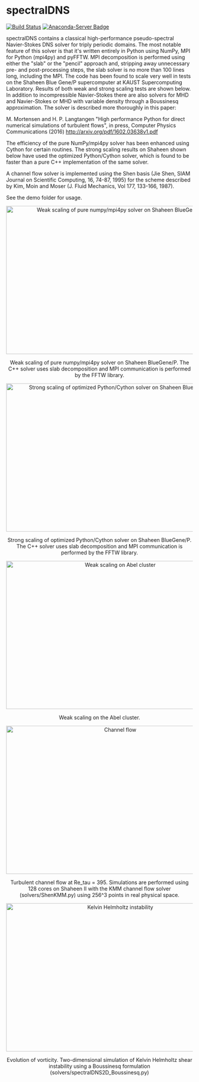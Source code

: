 spectralDNS
=======

[![Build Status](https://travis-ci.org/spectralDNS/spectralDNS.svg?branch=master)](https://travis-ci.org/spectralDNS/spectralDNS)
[![Anaconda-Server Badge](https://anaconda.org/spectraldns/spectraldns/badges/build.svg)](https://anaconda.org/spectraldns/spectraldns/builds)

spectralDNS contains a classical high-performance pseudo-spectral Navier-Stokes DNS solver for triply periodic domains. The most notable feature of this solver is that it's written entirely in Python using NumPy, MPI for Python (mpi4py) and pyFFTW. MPI decomposition is performed using either the "slab" or the "pencil" approach and, stripping away unnecessary pre- and post-processing steps, the slab solver is no more than 100 lines long, including the MPI. The code has been found to scale very well in tests on the Shaheen Blue Gene/P supercomputer at KAUST Supercomputing Laboratory. Results of both weak and strong scaling tests are shown below. In addition to incompressible Navier-Stokes there are also solvers for MHD and Navier-Stokes or MHD with variable density through a Boussinesq approximation. The solver is described more thoroughly in this paper:

M. Mortensen and H. P. Langtangen "High performance Python for direct numerical simulations of turbulent flows", in press, Computer Physics Communications (2016) http://arxiv.org/pdf/1602.03638v1.pdf

The efficiency of the pure NumPy/mpi4py solver has been enhanced using Cython for certain routines. The strong scaling results on Shaheen shown below have used the optimized Python/Cython solver, which is found to be faster than a pure C++ implementation of the same solver.

A channel flow solver is implemented using the Shen basis (Jie Shen, SIAM Journal on Scientific Computing, 16, 74-87, 1995) for the scheme described by Kim, Moin and Moser (J. Fluid Mechanics, Vol 177, 133-166, 1987).

See the demo folder for usage.

<p align="center">
    <img src="https://www.dropbox.com/s/pi4f25c0pyluxz0/weak_scaling_shaheen_numpy_noopt.png?dl=1" width="600" height="400" alt="Weak scaling of pure numpy/mpi4py solver on Shaheen BlueGene/P"/>
</p>
<p align="center">
    Weak scaling of pure numpy/mpi4py solver on Shaheen BlueGene/P. The C++ solver uses slab decomposition and MPI communication is performed by the FFTW library.
</p>

<p align="center">
    <img src="https://www.dropbox.com/s/p7uapi7eaqjmham/strong_scaling_shaheen_512.png?dl=1" width="600" height="400" alt="Strong scaling of optimized Python/Cython solver on Shaheen BlueGene/P"/>
</p>
<p align="center">
    Strong scaling of optimized Python/Cython solver on Shaheen BlueGene/P. The C++ solver uses slab decomposition and MPI communication is performed by the FFTW library.
</p>

<p align="center">
    <img src="https://www.dropbox.com/s/ynhicrl87cvwhzz/weak_scaling_avg.png?dl=1" width="600" height="400" alt="Weak scaling on Abel cluster"/>
</p>

<p align="center">
    Weak scaling on the Abel cluster.
</p>

<p align="center">
    <img src="https://www.dropbox.com/s/crug4yruwb2ajqx/channel_small_395.gif?dl=1" width="600" height="400" alt="Channel flow"/>
</p>
<p align="center">
    Turbulent channel flow at Re_tau = 395. Simulations are performed using 128 cores on Shaheen II with the KMM channel flow solver (solvers/ShenKMM.py) using 256^3 points in real physical space.
</p>

<p align="center">
    <img src="https://www.dropbox.com/s/8oayxts0ix359hi/KHmovie2.gif?dl=1" width="600" height="400" alt="Kelvin Helmholtz instability"/>
</p>

<p align="center">
    Evolution of vorticity. Two-dimensional simulation of Kelvin Helmholtz shear instability using a Boussinesq formulation (solvers/spectralDNS2D_Boussinesq.py)
</p>

